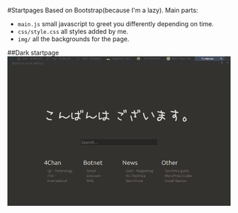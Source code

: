 #Startpages
Based on Bootstrap(because I'm a lazy). 
Main parts:
* ```main.js``` small javascript to greet you differently depending on time.
* ```css/style.css``` all styles added by me.
* ```img/``` all the backgrounds for the page.

##Dark startpage
![alt tag](https://raw.githubusercontent.com/UltraNyan/rice/master/Screenshots/firefox-dark.png)
